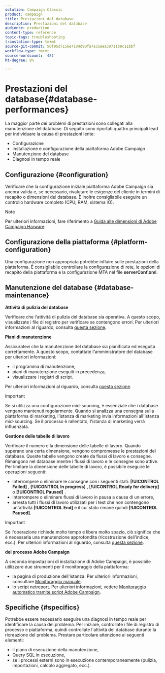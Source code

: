 ```yaml
---
solution: Campaign Classic
product: campaign
title: Prestazioni del database
description: Prestazioni del database
audience: production
content-type: reference
topic-tags: troubleshooting
translation-type: tm+mt
source-git-commit: 50f95d7156e7104d90fa7a31eea30711b9c11bbf
workflow-type: tm+mt
source-wordcount: '481'
ht-degree: 8%

---
```



# Prestazioni del database{#database-performances}

La maggior parte dei problemi di prestazioni sono collegati alla manutenzione del database. Di seguito sono riportati quattro principali lead per individuare la causa di prestazioni lente:

* Configurazione
* Installazione e configurazione della piattaforma Adobe Campaign 
* Manutenzione del database
* Diagnosi in tempo reale

## Configurazione {#configuration}

Verificare che la configurazione iniziale  piattaforma Adobe Campaign sia ancora valida e, se necessario, rivalutare le esigenze del cliente in termini di recapito o dimensioni del database. È inoltre consigliabile eseguire un controllo hardware completo (CPU, RAM, sistema IO).

>[!NOTE]
>
>Per ulteriori informazioni, fare riferimento a [ Guida alle dimensioni di Adobe Campaign Harware](https://helpx.adobe.com/it/campaign/kb/hardware-sizing-guide.html).

## Configurazione della piattaforma {#platform-configuration}

Una configurazione non appropriata potrebbe influire sulle prestazioni della piattaforma. È consigliabile controllare la configurazione di rete, le opzioni di recapito della piattaforma e la configurazione MTA nel file **serverConf.xml**.

## Manutenzione del database {#database-maintenance}

**Attività di pulizia del database**

Verificare che l&#39;attività di pulizia del database sia operativa. A questo scopo, visualizzate i file di registro per verificare se contengono errori. Per ulteriori informazioni al riguardo, consulta [questa sezione](../../production/using/database-cleanup-workflow.md).

**Piani di manutenzione**

Assicuratevi che la manutenzione del database sia pianificata ed eseguita correttamente. A questo scopo, contattate l&#39;amministratore del database per ulteriori informazioni:

* il programma di manutenzione,
* piani di manutenzione eseguiti in precedenza,
* visualizzare i registri di script.

Per ulteriori informazioni al riguardo, consulta [questa sezione](../../production/using/recommendations.md).

>[!IMPORTANT]
>
>Se si utilizza una configurazione mid-sourcing, è essenziale che i database vengano mantenuti regolarmente. Quando si analizza una consegna sulla piattaforma di marketing, l&#39;istanza di marketing invia informazioni all&#39;istanza mid-sourcing. Se il processo è rallentato, l&#39;istanza di marketing verrà influenzata.

**Gestione delle tabelle di lavoro**

Verificare il numero e la dimensione delle tabelle di lavoro. Quando superano una certa dimensione, vengono compromesse le prestazioni del database. Queste tabelle vengono create da flussi di lavoro e consegne. Rimangono nel database mentre i flussi di lavoro e le consegne sono attive. Per limitare la dimensione delle tabelle di lavoro, è possibile eseguire le operazioni seguenti:

* interrompere o eliminare le consegne con i seguenti stati: **[!UICONTROL Failed]** , **[!UICONTROL In progress]** , **[!UICONTROL Ready for delivery]** o **[!UICONTROL Paused]** .
* interrompere o eliminare flussi di lavoro in pausa a causa di un errore,
* arresta tutti i flussi di lavoro utilizzati per i test che non contengono un&#39;attività **[!UICONTROL End]** e il cui stato rimane quindi **[!UICONTROL Paused]**.

>[!IMPORTANT]
>
>Se l&#39;operazione richiede molto tempo e libera molto spazio, ciò significa che è necessaria una manutenzione approfondita (ricostruzione dell&#39;indice, ecc.). Per ulteriori informazioni al riguardo, consulta [questa sezione](../../production/using/recommendations.md).

**del processo Adobe Campaign**

A seconda  impostazioni di installazione di Adobe Campaign, è possibile utilizzare due strumenti per il monitoraggio della piattaforma:

* la pagina di produzione dell&#39;istanza. Per ulteriori informazioni, consultare [Monitoraggio manuale](../../production/using/monitoring-processes.md#manual-monitoring).
* lo script netreport. Per ulteriori informazioni, vedere [Monitoraggio automatico tramite  script Adobe Campaign](../../production/using/monitoring-processes.md#automatic-monitoring-via-adobe-campaign-scripts).

## Specifiche {#specifics}

Potrebbe essere necessario eseguire una diagnosi in tempo reale per identificare la causa del problema. Per iniziare, controllate i file di registro di processo e piattaforma, quindi controllate l&#39;attività del database durante la ricreazione del problema. Prestare particolare attenzione ai seguenti elementi:

* il piano di esecuzione della manutenzione,
* Query SQL in esecuzione,
* se i processi esterni sono in esecuzione contemporaneamente (pulizia, importazioni, calcolo aggregato, ecc.).


